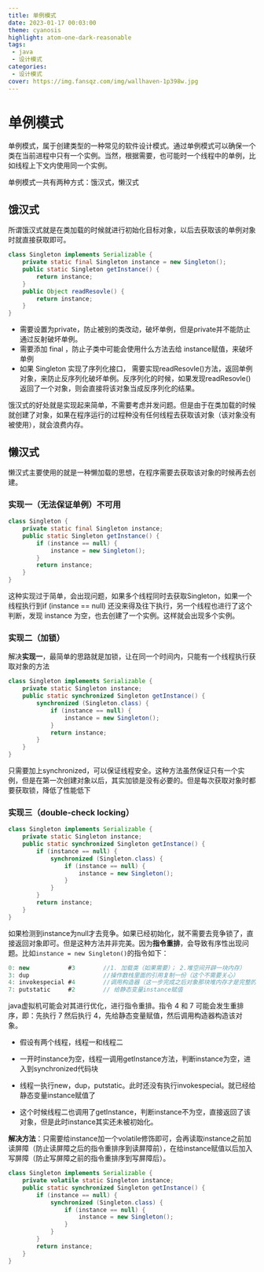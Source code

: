 ```yaml
---
title: 单例模式
date: 2023-01-17 00:03:00
theme: cyanosis
highlight: atom-one-dark-reasonable
tags:
 - java
 - 设计模式
categories:
 - 设计模式
cover: https://img.fansqz.com/img/wallhaven-1p398w.jpg
---
```

# 单例模式

单例模式，属于创建类型的一种常见的软件设计模式。通过单例模式可以确保一个类在当前进程中只有一个实例。当然，根据需要，也可能时一个线程中的单例，比如线程上下文内使用同一个实例。

单例模式一共有两种方式：饿汉式，懒汉式

## 饿汉式

所谓饿汉式就是在类加载的时候就进行初始化目标对象，以后去获取该的单例对象时就直接获取即可。

~~~java
class Singleton implements Serializable {
    private static final Singleton instance = new Singleton();
    public static Singleton getInstance() {
        return instance;
    }
    public Object readResovle() {
        return instance;
    }
}
~~~

- 需要设置为private，防止被别的类改动，破坏单例，但是private并不能防止通过反射破坏单例。
- 需要添加 final ，防止子类中可能会使用什么方法去给 instance赋值，来破坏单例
- 如果 Singleton 实现了序列化接口， 需要实现readResovle()方法，返回单例对象，来防止反序列化破坏单例。反序列化的时候，如果发现readResovle()返回了一个对象，则会直接将该对象当成反序列化的结果。

饿汉式的好处就是实现起来简单，不需要考虑并发问题。但是由于在类加载的时候就创建了对象，如果在程序运行的过程种没有任何线程去获取该对象（该对象没有被使用），就会浪费内存。



## 懒汉式

懒汉式主要使用的就是一种懒加载的思想，在程序需要去获取该对象的时候再去创建。

### 实现一（无法保证单例）不可用

~~~java
class Singleton {
    private static final Singleton instance;
    public static Singleton getInstance() {
        if (instance == null) {
            instance = new Singleton();
        }
        return instance;
    }
}
~~~

这种实现过于简单，会出现问题，如果多个线程同时去获取Singleton，如果一个线程执行到if (instance == null) 还没来得及往下执行，另一个线程也进行了这个判断，发现 instance 为空，也去创建了一个实例。这样就会出现多个实例。

### 实现二（加锁）

解决**实现一**，最简单的思路就是加锁，让在同一个时间内，只能有一个线程执行获取对象的方法

~~~java
class Singleton implements Serializable {
    private static Singleton instance;
    public static synchronized Singleton getInstance() {
        synchronized (Singleton.class) {
            if (instance == null) {
                instance = new Singleton();
            }
            return instance;
        }
    }
}
~~~

只需要加上synchronized，可以保证线程安全。这种方法虽然保证只有一个实例，但是在第一次创建对象以后，其实加锁是没有必要的。但是每次获取对象时都要获取锁，降低了性能低下

### 实现三（double-check locking）

~~~java
class Singleton implements Serializable {
    private static Singleton instance;
    public static synchronized Singleton getInstance() {
        if (instance == null) {
            synchronized (Singleton.class) {
                if (instance == null) {
                    instance = new Singleton();
                }
            }
        }
        return instance;
    }
}
~~~

如果检测到instance为null才去竞争。如果已经初始化，就不需要去竞争锁了，直接返回对象即可。但是这种方法并非完美。因为**指令重排**，会导致有序性出现问题。比如`instance = new Singleton()`的指令如下：

~~~java
0: new           #3        //1. 加载类（如果需要）； 2.堆空间开辟一块内存）       
3: dup                     //操作数栈里面的引用复制一份（这个不需要关心）
4: invokespecial #4        //调用构造器（这一步完成之后对象那块堆内存才是完整的） 
7: putstatic     #2        // 给静态变量instance赋值
~~~

java虚拟机可能会对其进行优化，进行指令重排。指令 4 和 7 可能会发生重排序，即：先执行 7 然后执行  4，先给静态变量赋值，然后调用构造器构造该对象。

- 假设有两个线程，线程一和线程二

- 一开时instance为空，线程一调用getInstance方法，判断instance为空，进入到synchronized代码块
- 线程一执行new，dup，putstatic。此时还没有执行invokespecial。就已经给静态变量instance赋值了
- 这个时候线程二也调用了getInstance，判断instance不为空，直接返回了该对象，但是此时instance其实还未被初始化。

**解决方法**：只需要给instance加一个volatile修饰即可，会再读取instance之前加读屏障（防止读屏障之后的指令重排序到读屏障前），在给instance赋值以后加入写屏障（防止写屏障之前的指令重排序到写屏障后）。

~~~java
class Singleton implements Serializable {
    private volatile static Singleton instance;
    public static synchronized Singleton getInstance() {
        if (instance == null) {
            synchronized (Singleton.class) {
                if (instance == null) {
                    instance = new Singleton();
                }
            }
        }
        return instance;
    }
}
~~~

